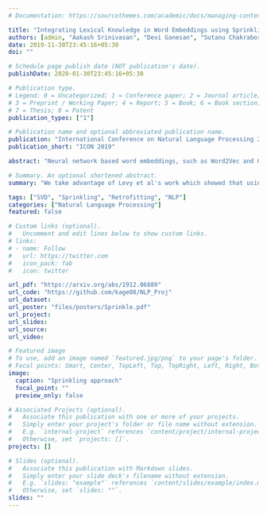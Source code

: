 ```yaml
---
# Documentation: https://sourcethemes.com/academic/docs/managing-content/

title: "Integrating Lexical Knowledge in Word Embeddings using Sprinkling and Retrofitting"
authors: [admin, "Aakash Srinivasan", "Devi Ganesan", "Sutanu Chakraborti"]
date: 2019-11-30T23:45:16+05:30
doi: ""

# Schedule page publish date (NOT publication's date).
publishDate: 2020-01-30T23:45:16+05:30

# Publication type.
# Legend: 0 = Uncategorized; 1 = Conference paper; 2 = Journal article;
# 3 = Preprint / Working Paper; 4 = Report; 5 = Book; 6 = Book section;
# 7 = Thesis; 8 = Patent
publication_types: ["1"]

# Publication name and optional abbreviated publication name.
publication: "International Conference on Natural Language Processing 2019"
publication_short: "ICON 2019"

abstract: "Neural network based word embeddings, such as Word2Vec and GloVe, are purely data driven in that they capture the distributional information about words from the training corpus. Past works have attempted to improve these embeddings by incorporating semantic knowledge from lexical resources like WordNet. Some techniques like retrofitting modify word embeddings in the post-processing stage while some others use a joint learning approach by modifying the objective function of neural networks. In this paper, we discuss two novel approaches for incorporating semantic knowledge into word embeddings. In the first approach, we take advantage of Levy et al's work which showed that using SVD based methods on co-occurrence matrix provide similar performance to neural network based embeddings. We propose a 'sprinkling' technique to add semantic relations to the co-occurrence matrix directly before factorization. In the second approach, WordNet similarity scores are used to improve the retrofitting method. We evaluate the proposed methods in both intrinsic and extrinsic tasks and observe significant improvements over the baselines in many of the datasets. "

# Summary. An optional shortened abstract.
summary: "We take advantage of Levy et al's work which showed that using SVD based methods on co-occurrence matrix provide similar performance to neural network based embeddings. We propose a 'sprinkling' technique to add semantic relations to the co-occurrence matrix directly before factorization. In the second approach, WordNet similarity scores are used to improve the retrofitting method. We evaluate the proposed methods in both intrinsic and extrinsic tasks and observe significant improvements over the baselines in many of the datasets."

tags: ["SVD", "Sprinkling", "Retrofitting", "NLP"]
categories: ["Natural Language Processing"]
featured: false

# Custom links (optional).
#   Uncomment and edit lines below to show custom links.
# links:
# - name: Follow
#   url: https://twitter.com
#   icon_pack: fab
#   icon: twitter

url_pdf: "https://arxiv.org/abs/1912.06889"
url_code: "https://github.com/kage08/NLP_Proj"
url_dataset:
url_poster: "files/posters/Sprinkle.pdf"
url_project:
url_slides:
url_source:
url_video:

# Featured image
# To use, add an image named `featured.jpg/png` to your page's folder. 
# Focal points: Smart, Center, TopLeft, Top, TopRight, Left, Right, BottomLeft, Bottom, BottomRight.
image:
  caption: "Sprinkling approach"
  focal_point: ""
  preview_only: false

# Associated Projects (optional).
#   Associate this publication with one or more of your projects.
#   Simply enter your project's folder or file name without extension.
#   E.g. `internal-project` references `content/project/internal-project/index.md`.
#   Otherwise, set `projects: []`.
projects: []

# Slides (optional).
#   Associate this publication with Markdown slides.
#   Simply enter your slide deck's filename without extension.
#   E.g. `slides: "example"` references `content/slides/example/index.md`.
#   Otherwise, set `slides: ""`.
slides: ""
---
```

